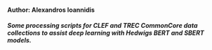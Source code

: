 #### Author: Alexandros Ioannidis
##### Some processing scripts for CLEF and TREC CommonCore data collections to assist deep learning with Hedwigs BERT and SBERT models.
